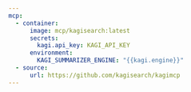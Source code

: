 ```yaml
---
mcp:
  - container:
      image: mcp/kagisearch:latest
      secrets:
        kagi.api_key: KAGI_API_KEY
      environment:
        KAGI_SUMMARIZER_ENGINE: "{{kagi.engine}}"
  - source:
      url: https://github.com/kagisearch/kagimcp
---
```

